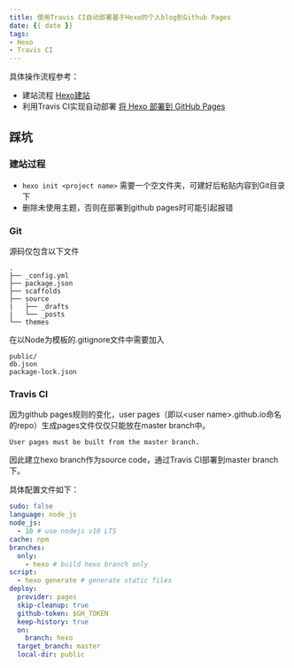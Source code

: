 ```yaml
---
title: 使用Travis CI自动部署基于Hexo的个人blog到Github Pages
date: {{ date }}
tags: 
- Hexo
- Travis CI
---
```


具体操作流程参考：
- 建站流程 [Hexo建站](https://hexo.io/zh-cn/docs/setup)
- 利用Travis CI实现自动部署 [将 Hexo 部署到 GitHub Pages](https://hexo.io/zh-cn/docs/github-pages)

## 踩坑

### 建站过程

- `hexo init <project name>` 需要一个空文件夹，可建好后粘贴内容到Git目录下
- 删除未使用主题，否则在部署到github pages时可能引起报错

### Git

源码仅包含以下文件

```
.
├── _config.yml
├── package.json
├── scaffolds
├── source
|   ├── _drafts
|   └── _posts
└── themes
```

在以Node为模板的.gitignore文件中需要加入
```
public/
db.json
package-lock.json
```

### Travis CI
因为github pages规则的变化，user pages（即以\<user name\>.github.io命名的repo）生成pages文件仅仅只能放在master branch中。

```
User pages must be built from the master branch.
```

因此建立hexo branch作为source code，通过Travis CI部署到master branch下。

具体配置文件如下：
``` yaml
sudo: false
language: node_js
node_js:
  - 10 # use nodejs v10 LTS
cache: npm
branches:
  only:
    - hexo # build hexo branch only
script:
  - hexo generate # generate static files
deploy:
  provider: pages
  skip-cleanup: true
  github-token: $GH_TOKEN
  keep-history: true
  on:
    branch: hexo
  target_branch: master
  local-dir: public
```

